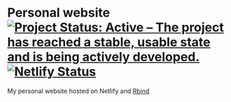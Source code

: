 # Personal website [![Project Status: Active – The project has reached a stable, usable state and is being actively developed.](https://www.repostatus.org/badges/latest/active.svg)](https://www.repostatus.org/#active) [![Netlify Status](https://api.netlify.com/api/v1/badges/3ea39e52-8c0c-4f9a-b75c-f7a455bbaf09/deploy-status)](https://app.netlify.com/sites/rhian/deploys)

My personal website hosted on Netlify and [Rbind](https://rhian.rbind.io/)
